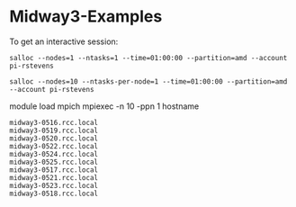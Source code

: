 # Midway3-Examples

To get an interactive session:
```
salloc --nodes=1 --ntasks=1 --time=01:00:00 --partition=amd --account pi-rstevens

salloc --nodes=10 --ntasks-per-node=1 --time=01:00:00 --partition=amd --account pi-rstevens

```
module load mpich
mpiexec -n 10 -ppn 1 hostname
```
midway3-0516.rcc.local
midway3-0519.rcc.local
midway3-0520.rcc.local
midway3-0522.rcc.local
midway3-0524.rcc.local
midway3-0525.rcc.local
midway3-0517.rcc.local
midway3-0521.rcc.local
midway3-0523.rcc.local
midway3-0518.rcc.local
```
